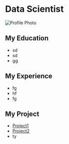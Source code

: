 # Data Scientist
![Profile Photo](./MyPhoto.jpg)

## My Education
- sd
- sd
- gg

## My Experience
- fg
- hf
- fg

## My Project
- [Project1](./ST445_TheTeam%20(1).html)
- [Project2](./ST443.html)
- ty

